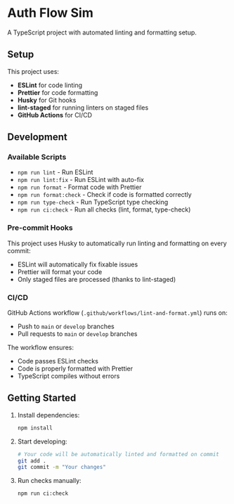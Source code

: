 # Auth Flow Sim

A TypeScript project with automated linting and formatting setup.

## Setup

This project uses:

- **ESLint** for code linting
- **Prettier** for code formatting
- **Husky** for Git hooks
- **lint-staged** for running linters on staged files
- **GitHub Actions** for CI/CD

## Development

### Available Scripts

- `npm run lint` - Run ESLint
- `npm run lint:fix` - Run ESLint with auto-fix
- `npm run format` - Format code with Prettier
- `npm run format:check` - Check if code is formatted correctly
- `npm run type-check` - Run TypeScript type checking
- `npm run ci:check` - Run all checks (lint, format, type-check)

### Pre-commit Hooks

This project uses Husky to automatically run linting and formatting on every commit:

- ESLint will automatically fix fixable issues
- Prettier will format your code
- Only staged files are processed (thanks to lint-staged)

### CI/CD

GitHub Actions workflow (`.github/workflows/lint-and-format.yml`) runs on:
- Push to `main` or `develop` branches
- Pull requests to `main` or `develop` branches

The workflow ensures:
- Code passes ESLint checks
- Code is properly formatted with Prettier
- TypeScript compiles without errors

## Getting Started

1. Install dependencies:
   ```bash
   npm install
   ```

2. Start developing:
   ```bash
   # Your code will be automatically linted and formatted on commit
   git add .
   git commit -m "Your changes"
   ```

3. Run checks manually:
   ```bash
   npm run ci:check
   ```
